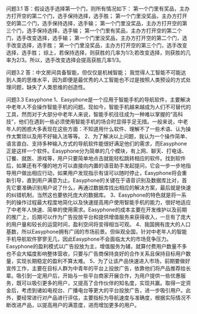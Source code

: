 问题3.1
答：假设选手选择第一个门，则所有情况如下：
第一个门里有奖品，主办方打开空的第二个门，选手保持选择，选手胜；
第一个门里没奖品，主办方打开空的第二个门，选手保持选择，选手输；
第一个门里没奖品，主办方打开空的第三个门，选手保持选择，选手输；
第一个门里有奖品，主办方打开空的第二个门，选手改变选择，选手输；
第一个门里没奖品，主办方打开空的第二个门，选手改变选择，选手胜；
第一个门里没奖品，主办方打开空的第三个门，选手改变选择，选手胜；
综上，若保持选择，则获胜的几率为1/3;若改变选择，则获胜的几率为2/3。所以，选手改变选择会提高获胜几率1/3。

问题3.2
答：中文房间具备智能，但仅仅是机械智能；
我觉得人工智能不可能达到人类的思维水平，因为即便是最优秀的人工智能也不过是按照人类预设的方式处理问题，缺失了人类思维的创造性。

问题3.3
Easyphone
1、Easyphone是一个应用于智能手机的导航软件，主要解决中老年人不会操作智能手机的问题。现如今，智能手机越来越成为人们不可替代的工具，然而对于大部分中老年人来说，智能手机往往成为一种难以掌握的“高科技”，他们在遇到一些必须使用智能手机的场合时显得手足无措。一般来说，中老年人的困惑大多表现在这些方面：不知道用什么软件、理解不了一些术语、认为操作太繁琐以及用不好输入法等等。
2、为了解决以上问题，我认为一个操作简单、语言直白、支持多种输入方式的导航软件能很好满足他们的需求，而Easyphone正是这样一个软件。Easyphone分为简单的几个模块，有上网、聊天、打电话、订餐、就医、游戏等，用户只要简单地点击就能轻松跳转相应的软件。找到软件后，如果还有不懂的地方可以直接向内置的语音助手发起提问，它会一步一步地指导用户做出相应行动，如果用户发现指示有误可以随时停止，Easyphone将会重新引导，直到用户满意为止。Easyphone的关键在于语音识别及数据库比对，首先它要准确识别用户说了什么，再通过数据库找出相应的解决方案，最后就是快速的纠错机制，当然这也要依托庞大的数据库。
3、Easyphone的特色就是将一系列的操作过程最大程度地简化以及快速提高用户使用智能手机的能力，很好地适应了中老年人快速、简单的使用需求。Easyphone的成本主要在开发维护以及前期的推广上，后期可以作为广告投放平台和提供增值服务来获得收入，一旦有了庞大的用户量和较长的运营时间，盈利空间将变得相当可观。
4、我国拥有庞大的人口基数，所以Easyphone拥有广阔的市场前景。但纵观全国，针对中老年人的智能手机导航软件寥寥无几，因此Easyphone不会面临太大的市场竞争压力。Easyphone的盈利模式以广告投放为主，增值服务为辅，就算付费用户数量不多也不会大幅度影响整体营收，只要与广告商保持良好的合作关系且保持目标用户数量，实现长期稳定的盈利不算太难。
5、为了让该产品快速进入市场，前期要做好宣传工作，主要在目标人群为中青年的平台上投放广告，依靠他们将产品推荐给长辈。吸引到一定用户后，开始与一些平台商家开展合作，为用户提供一些优惠服务，既可以吸引更多的用户，又提高了合作伙伴的知名度，实现共赢。取得一定资金后，考虑到诸如电视台、广播电台等更大的平台投放广告，进一步吸引用户。此外，要经常进行对产品进行评估，主要指标为导航速度与准确度，根据实际情况不断改进产品，以提高用户的满意度，进而增加更多的用户。
